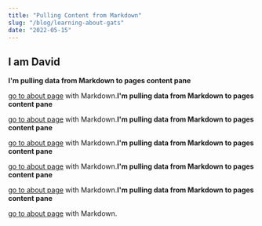 ```yaml
---
title: "Pulling Content from Markdown"
slug: "/blog/learning-about-gats"
date: "2022-05-15"
---
```


## I am David

**I'm pulling data from Markdown to pages content pane**

[go to about page](/home/gatsby.com) with Markdown.**I'm pulling data from Markdown to pages content pane**

[go to about page](/home/gatsby.com) with Markdown.**I'm pulling data from Markdown to pages content pane**

[go to about page](/home/gatsby.com) with Markdown.**I'm pulling data from Markdown to pages content pane**

[go to about page](/home/gatsby.com) with Markdown.**I'm pulling data from Markdown to pages content pane**

[go to about page](/home/gatsby.com) with Markdown.**I'm pulling data from Markdown to pages content pane**

[go to about page](/home/gatsby.com) with Markdown.